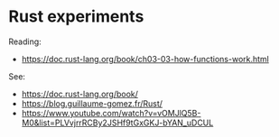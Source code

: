 # Rust experiments

Reading:
- https://doc.rust-lang.org/book/ch03-03-how-functions-work.html

See: 
- https://doc.rust-lang.org/book/
- https://blog.guillaume-gomez.fr/Rust/
- https://www.youtube.com/watch?v=vOMJlQ5B-M0&list=PLVvjrrRCBy2JSHf9tGxGKJ-bYAN_uDCUL
